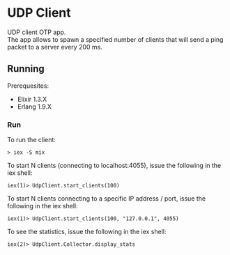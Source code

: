 # UDP Client

UDP client OTP app.  
The app allows to spawn a specified number of clients that will send a ping packet to a server every 200 ms.

## Running

Prerequesites:
- Elixir 1.3.X
- Erlang 1.9.X

### Run

To run the client:
```
> iex -S mix
```

To start N clients (connecting to localhost:4055), issue the following in the iex shell:
```
iex(1)> UdpClient.start_clients(100)
```

To start N clients connecting to a specific IP address / port, issue the following in the iex shell:
```
iex(1)> UdpClient.start_clients(100, "127.0.0.1", 4055)
```

To see the statistics, issue the following in the iex shell:
```
iex(2)> UdpClient.Collector.display_stats
```
